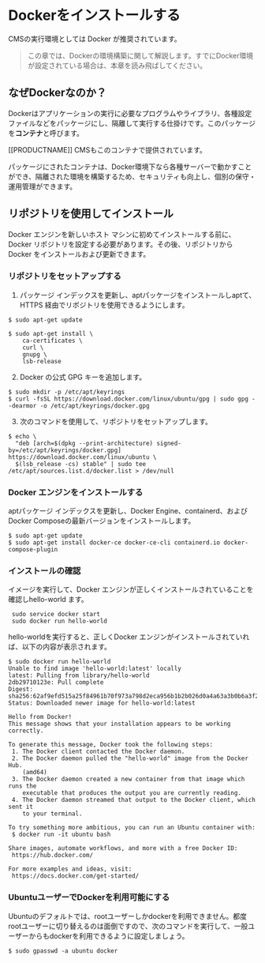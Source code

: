 <!--toc=setup_server-->

# Dockerをインストールする

CMSの実行環境としては Docker が推奨されています。

> この章では、Dockerの環境構築に関して解説します。すでにDocker環境が設定されている場合は、本章を読み飛ばしてください。

## なぜDockerなのか？

Dockerはアプリケーションの実行に必要なプログラムやライブラリ、各種設定ファイルなどをパッケージにし、隔離して実行する仕掛けです。このパッケージを**コンテナ**と呼びます。

[[PRODUCTNAME]] CMSもこのコンテナで提供されています。

パッケージにされたコンテナは、Docker環境下なら各種サーバーで動かすことができ、隔離された環境を構築するため、セキュリティも向上し、個別の保守・運用管理ができます。


## リポジトリを使用してインストール

Docker エンジンを新しいホスト マシンに初めてインストールする前に、Docker リポジトリを設定する必要があります。その後、リポジトリから Docker をインストールおよび更新できます。

### リポジトリをセットアップする

1. パッケージ インデックスを更新し、aptパッケージをインストールしaptて、HTTPS 経由でリポジトリを使用できるようにします。

```
$ sudo apt-get update

$ sudo apt-get install \
    ca-certificates \
    curl \
    gnupg \
    lsb-release
```

2. Docker の公式 GPG キーを追加します。

```
$ sudo mkdir -p /etc/apt/keyrings
$ curl -fsSL https://download.docker.com/linux/ubuntu/gpg | sudo gpg --dearmor -o /etc/apt/keyrings/docker.gpg
```

3. 次のコマンドを使用して、リポジトリをセットアップします。

```
$ echo \
  "deb [arch=$(dpkg --print-architecture) signed-by=/etc/apt/keyrings/docker.gpg] https://download.docker.com/linux/ubuntu \
  $(lsb_release -cs) stable" | sudo tee /etc/apt/sources.list.d/docker.list > /dev/null
```

### Docker エンジンをインストールする

aptパッケージ インデックスを更新し、Docker Engine、containerd、および Docker Composeの最新バージョンをインストールします。

```
$ sudo apt-get update
$ sudo apt-get install docker-ce docker-ce-cli containerd.io docker-compose-plugin
```
### インストールの確認

イメージを実行して、Docker エンジンが正しくインストールされていることを確認しhello-world ます。

```
 sudo service docker start
 sudo docker run hello-world

```

hello-worldを実行すると、正しくDocker エンジンがインストールされていれば、以下の内容が表示されます。

```
$ sudo docker run hello-world
Unable to find image 'hello-world:latest' locally
latest: Pulling from library/hello-world
2db29710123e: Pull complete 
Digest: sha256:62af9efd515a25f84961b70f973a798d2eca956b1b2b026d0a4a63a3b0b6a3f2
Status: Downloaded newer image for hello-world:latest

Hello from Docker!
This message shows that your installation appears to be working correctly.

To generate this message, Docker took the following steps:
 1. The Docker client contacted the Docker daemon.
 2. The Docker daemon pulled the "hello-world" image from the Docker Hub.
    (amd64)
 3. The Docker daemon created a new container from that image which runs the
    executable that produces the output you are currently reading.
 4. The Docker daemon streamed that output to the Docker client, which sent it
    to your terminal.

To try something more ambitious, you can run an Ubuntu container with:
 $ docker run -it ubuntu bash

Share images, automate workflows, and more with a free Docker ID:
 https://hub.docker.com/

For more examples and ideas, visit:
 https://docs.docker.com/get-started/
```

### UbuntuユーザーでDockerを利用可能にする

Ubuntuのデフォルトでは、rootユーザーしかdockerを利用できません。都度rootユーザーに切り替えるのは面倒ですので、次のコマンドを実行して、一般ユーザーからもdockerを利用できるように設定しましょう。

```
$ sudo gpasswd -a ubuntu docker
```
